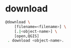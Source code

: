 # download

```bash
@download \
	[filename=<filename>] \
	[.|<object-name>] \
	[open,QGIS]
 . download <object-name>.
```
